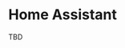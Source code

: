 # Home Assistant

TBD
<!-- For general `home-assistant` docs see [/docker-apps/home-assistant/README.md](../../../../docker-apps/home-assistant/README.md) -->
